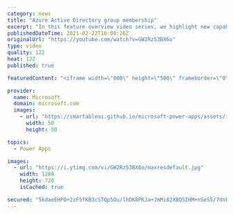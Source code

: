 ```yaml
---
category: news
title: "Azure Active Directory group membership"
excerpt: "In this feature overview video series, we highlight new capabilities included in the latest update to Microsoft Power Apps.  Power Apps Dataverse provides record level security to Azure Active Directory group membership types. Admins can easily set up and assign permissions to different Azure AD users,"
publishedDateTime: 2021-02-22T16:00:26Z
originalUrl: "https://youtube.com/watch?v=GW2Rz53BX6o"
type: video
quality: 122
heat: 122
published: true

featuredContent: "<iframe width=\"800\" height=\"500\" frameborder=\"0\" src=\"https://www.youtube.com/embed/GW2Rz53BX6o\" allow=\"accelerometer; autoplay; encrypted-media; gyroscope; picture-in-picture\" allowfullscreen></iframe>"

provider:
  name: Microsoft
  domain: microsoft.com
  images:
    - url: "https://smartableai.github.io/microsoft-power-apps/assets/images/organizations/microsoft.com-50x50.jpg"
      width: 50
      height: 50

topics:
  - Power Apps

images:
  - url: "https://i.ytimg.com/vi/GW2Rz53BX6o/maxresdefault.jpg"
    width: 1280
    height: 720
    isCached: true

secured: "5kdaeEHPO+2zF5fKB3cSTQp5Ou/lhDK8PKJa+JmMi82XBQ5IHM+nSeS5/7dnFmENAD7MN2UZsf3JMkKrshEE9XNczyCWSndqTtIf+C8iQTkh8J2CFJagC7OJDRK/8MzYV2N0fcdrFcDCREsmpSjrUEFJwhdHivfer5wdwD0MLyuP6Nz2viOTdhGCyo2Oesh489aNqHWXrYtGUXzET9d85NGFgGVIFR+O/wzy8na9JRZHY1/QmR07JSbG/e9XjDEI93ipazA07yZia22K2JHSRZtMwvTFYE3BcVAl1gELoumc2Jvj/t9hROViROiGenMzGhMBHoAAJp8YWaZGiO296dn3AeDWZaf0qcuoopJW8x6AWaM9P7/v8pOCpKu1c7EoOanj+8CaCE6PeAZ4CyKWZA6/Imk9o/NOq2aG8HXLAYQucHXGS0JYWb9WEMMrpgzB;bhBbd2YZniXcAN0e1Vu0NQ=="
---
```


